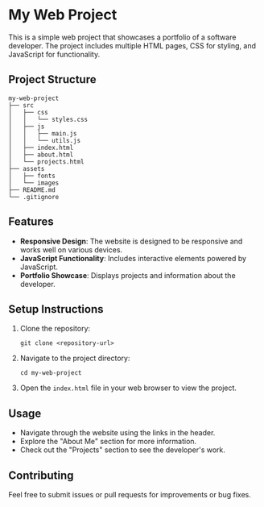 # My Web Project

This is a simple web project that showcases a portfolio of a software developer. The project includes multiple HTML pages, CSS for styling, and JavaScript for functionality.

## Project Structure

```
my-web-project
├── src
│   ├── css
│   │   └── styles.css
│   ├── js
│   │   ├── main.js
│   │   └── utils.js
│   ├── index.html
│   ├── about.html
│   └── projects.html
├── assets
│   ├── fonts
│   └── images
├── README.md
└── .gitignore
```

## Features

- **Responsive Design**: The website is designed to be responsive and works well on various devices.
- **JavaScript Functionality**: Includes interactive elements powered by JavaScript.
- **Portfolio Showcase**: Displays projects and information about the developer.

## Setup Instructions

1. Clone the repository:
   ```
   git clone <repository-url>
   ```
2. Navigate to the project directory:
   ```
   cd my-web-project
   ```
3. Open the `index.html` file in your web browser to view the project.

## Usage

- Navigate through the website using the links in the header.
- Explore the "About Me" section for more information.
- Check out the "Projects" section to see the developer's work.

## Contributing

Feel free to submit issues or pull requests for improvements or bug fixes.